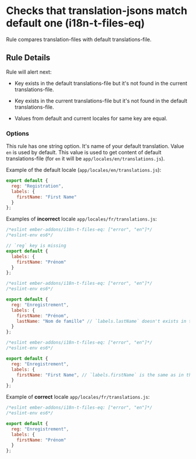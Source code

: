# Checks that translation-jsons match default one (i18n-t-files-eq)

Rule compares translation-files with default translations-file.

## Rule Details

Rule will alert next:

* Key exists in the default translations-file but it's not found in the current translations-file.

* Key exists in the current translations-file but it's not found in the default translations-file.

* Values from default and current locales for same key are equal.

### Options

This rule has one string option. It's name of your default translation. Value `en` is used by default. This value is used to get content of default translations-file (for `en` it will be `app/locales/en/translations.js`).

Example of the default locale (`app/locales/en/translations.js`):

```javascript
export default {
  reg: "Registration",
  labels: {
    firstName: "First Name"
  }
};
```

Examples of **incorrect** locale `app/locales/fr/translations.js`:

```javascript
/*eslint ember-addons/i18n-t-files-eq: ["error", "en"]*/
/*eslint-env es6*/

// `reg` key is missing
export default {
  labels: {
    firstName: "Prénom"
  }
};
```

```javascript
/*eslint ember-addons/i18n-t-files-eq: ["error", "en"]*/
/*eslint-env es6*/

export default {
  reg: "Enregistrement",
  labels: {
    firstName: "Prénom",
    lastName: "Nom de famille" // `labels.lastName` doesn't exists in the default locale
  }
};
```

```javascript
/*eslint ember-addons/i18n-t-files-eq: ["error", "en"]*/
/*eslint-env es6*/

export default {
  reg: "Enregistrement",
  labels: {
    firstName: "First Name", // `labels.firstName` is the same as in the default locale
  }
};
```

Example of **correct** locale `app/locales/fr/translations.js`:

```javascript
/*eslint ember-addons/i18n-t-files-eq: ["error", "en"]*/
/*eslint-env es6*/

export default {
  reg: "Enregistrement",
  labels: {
    firstName: "Prénom"
  }
};
```